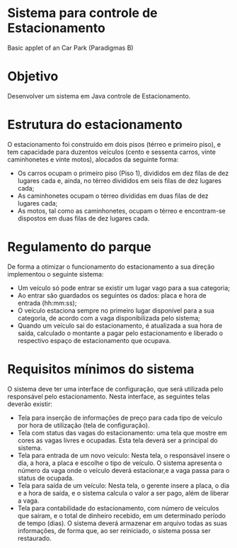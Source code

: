# Sistema para controle de Estacionamento

Basic applet of an Car Park (Paradigmas B)

# Objetivo
Desenvolver um sistema em Java controle de Estacionamento.

# Estrutura do estacionamento
O estacionamento foi construído em dois pisos (térreo e primeiro piso), e tem capacidade para
duzentos veículos (cento e sessenta carros, vinte caminhonetes e vinte motos), alocados da
seguinte forma:
- Os carros ocupam o primeiro piso (Piso 1), divididos em dez filas de dez lugares cada e, ainda,
no térreo divididos em seis filas de dez lugares cada;
- As caminhonetes ocupam o térreo divididas em duas filas de dez lugares cada;
- As motos, tal como as caminhonetes, ocupam o térreo e encontram-se dispostos em duas filas
de dez lugares cada.

# Regulamento do parque
De forma a otimizar o funcionamento do estacionamento a sua direção implementou o seguinte
sistema:
- Um veículo só pode entrar se existir um lugar vago para a sua categoria;
- Ao entrar são guardados os seguintes os dados: placa e hora de entrada (hh:mm:ss);
- O veículo estaciona sempre no primeiro lugar disponível para a sua categoria, de acordo com a
vaga disponibilizada pelo sistema;
- Quando um veículo sai do estacionamento, é atualizada a sua hora de saída, calculado o
montante a pagar pelo estacionamento e liberado o respectivo espaço de estacionamento que
ocupava.

# Requisitos mínimos do sistema
O sistema deve ter uma interface de configuração, que será utilizada pelo responsável pelo
estacionamento. Nesta interface, as seguintes telas deverão existir:
- Tela para inserção de informações de preço para cada tipo de veículo por hora de utilização
(tela de configuração).
- Tela com status das vagas do estacionamento: uma tela que mostre em cores as vagas livres
e ocupadas. Esta tela deverá ser a principal do sistema.
- Tela para entrada de um novo veículo: Nesta tela, o responsável insere o dia, a hora, a placa
e escolhe o tipo de veículo. O sistema apresenta o número da vaga onde o veículo deverá
estacionar,e a vaga passa para o status de ocupada.
- Tela para saída de um veículo: Nesta tela, o gerente insere a placa, o dia e a hora de saída, e
o sistema calcula o valor a ser pago, além de liberar a vaga.
- Tela para contabilidade do estacionamento, com número de veículos que saíram, e o total de
dinheiro recebido, em um determinado período de tempo (dias).
O sistema deverá armazenar em arquivo todas as suas informações, de forma que, ao ser
reiniciado, o sistema possa ser restaurado.
